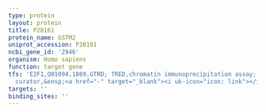 ```yaml
---
type: protein
layout: protein
title: P28161
protein_name: GSTM2
uniprot_accession: P28161
ncbi_gene_id: '2946'
organism: Homo sapiens
function: target gene
tfs: 'E2F1,Q01094,1869,GTRD; TRED,chromatin immunoprecipitation assay; inferred by
  curator,&ensp;<a href="-" target="_blank"><i uk-icon="icon: link"></i>Pubmed</a>'
targets: ''
binding_sites: ''
---
```

